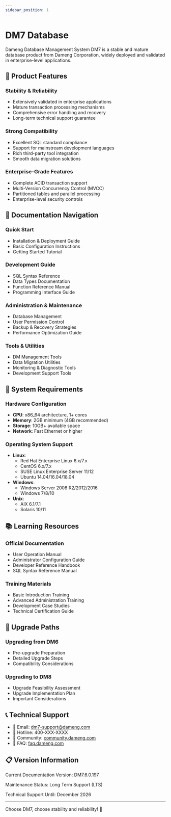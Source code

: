 ```yaml
---
sidebar_position: 1
---
```


# DM7 Database

Dameng Database Management System DM7 is a stable and mature database product from Dameng Corporation, widely deployed and validated in enterprise-level applications.

## 🌟 Product Features

### Stability & Reliability
- Extensively validated in enterprise applications
- Mature transaction processing mechanisms
- Comprehensive error handling and recovery
- Long-term technical support guarantee

### Strong Compatibility
- Excellent SQL standard compliance
- Support for mainstream development languages
- Rich third-party tool integration
- Smooth data migration solutions

### Enterprise-Grade Features
- Complete ACID transaction support
- Multi-Version Concurrency Control (MVCC)
- Partitioned tables and parallel processing
- Enterprise-level security controls

## 📖 Documentation Navigation

### Quick Start
- Installation & Deployment Guide
- Basic Configuration Instructions
- Getting Started Tutorial

### Development Guide
- SQL Syntax Reference
- Data Types Documentation
- Function Reference Manual
- Programming Interface Guide

### Administration & Maintenance
- Database Management
- User Permission Control
- Backup & Recovery Strategies
- Performance Optimization Guide

### Tools & Utilities
- DM Management Tools
- Data Migration Utilities
- Monitoring & Diagnostic Tools
- Development Support Tools

## 🔧 System Requirements

### Hardware Configuration
- **CPU**: x86_64 architecture, 1+ cores
- **Memory**: 2GB minimum (4GB recommended)
- **Storage**: 10GB+ available space
- **Network**: Fast Ethernet or higher

### Operating System Support
- **Linux**: 
  - Red Hat Enterprise Linux 6.x/7.x
  - CentOS 6.x/7.x
  - SUSE Linux Enterprise Server 11/12
  - Ubuntu 14.04/16.04/18.04
- **Windows**: 
  - Windows Server 2008 R2/2012/2016
  - Windows 7/8/10
- **Unix**: 
  - AIX 6.1/7.1
  - Solaris 10/11

## 📚 Learning Resources

### Official Documentation
- User Operation Manual
- Administrator Configuration Guide
- Developer Reference Handbook
- SQL Syntax Reference Manual

### Training Materials
- Basic Introduction Training
- Advanced Administration Training
- Development Case Studies
- Technical Certification Guide

## 🔄 Upgrade Paths

### Upgrading from DM6
- Pre-upgrade Preparation
- Detailed Upgrade Steps
- Compatibility Considerations

### Upgrading to DM8
- Upgrade Feasibility Assessment
- Upgrade Implementation Plan
- Important Considerations

## 📞 Technical Support

- 📧 Email: dm7-support@dameng.com
- 📱 Hotline: 400-XXX-XXXX
- 💬 Community: [community.dameng.com](https://community.dameng.com)
- 📖 FAQ: [faq.dameng.com](https://faq.dameng.com)

## 📋 Version Information

Current Documentation Version: DM7.6.0.197

Maintenance Status: Long Term Support (LTS)

Technical Support Until: December 2026

---

Choose DM7, choose stability and reliability! 💪